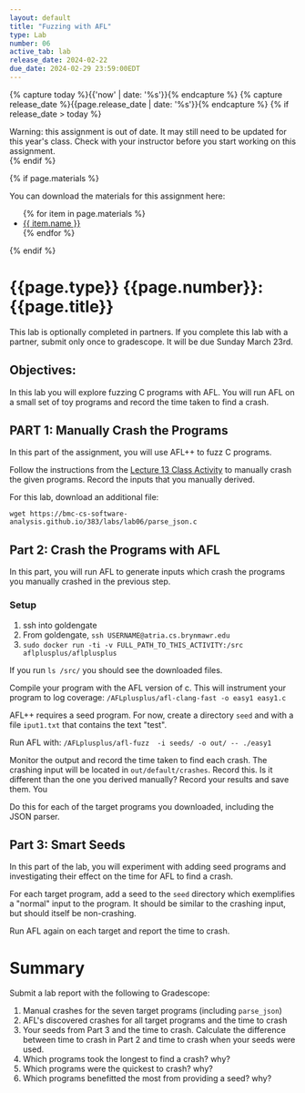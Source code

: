 ```yaml
---
layout: default
title: "Fuzzing with AFL"
type: Lab
number: 06
active_tab: lab
release_date: 2024-02-22
due_date: 2024-02-29 23:59:00EDT
---
```


<!-- Check whether the assignment is ready to release -->
{% capture today %}{{'now' | date: '%s'}}{% endcapture %}
{% capture release_date %}{{page.release_date | date: '%s'}}{% endcapture %}
{% if release_date > today %} 
<div class="alert alert-danger">
Warning: this assignment is out of date.  It may still need to be updated for this year's class.  Check with your instructor before you start working on this assignment.
</div>
{% endif %}
<!-- End of check whether the assignment is up to date -->


<!-- Check whether the assignment is up to date -->
<!--{% capture this_year %}{{'now' | date: '%Y'}}{% endcapture %}
{% capture due_year %}{{page.due_date | date: '%Y'}}{% endcapture %}
{% if this_year != due_year %} 
<div class="alert alert-danger">
Warning: this assignment is out of date.  It may still need to be updated for this year's class.  Check with your instructor before you start working on this assignment.
</div>
{% endif %}-->
<!-- End of check whether the assignment is up to date -->



{% if page.materials %}
<div class="alert alert-info">
You can download the materials for this assignment here:
<ul>
{% for item in page.materials %}
<li><a href="{{item.url}}">{{ item.name }}</a></li>
{% endfor %}
</ul>

</div>
{% endif %}





{{page.type}} {{page.number}}: {{page.title}}
=============================================================
This lab is optionally completed in partners. If you complete this lab with a partner, submit only once to gradescope. It will be due Sunday March 23rd. 

## Objectives:

In this lab you will explore fuzzing C programs with AFL. You will run AFL on a small set of toy programs and record the time taken to find a crash.

## PART 1: Manually Crash the Programs

In this part of the assignment, you will use AFL++ to fuzz C programs. 

Follow the instructions from the [Lecture 13 Class Activity](activity.html) to manually crash the given programs. Record the inputs that you manually derived.

For this lab, download an additional file: 

`wget https://bmc-cs-software-analysis.github.io/383/labs/lab06/parse_json.c`


## Part 2: Crash the Programs with AFL

In this part, you will run AFL to generate inputs which crash the programs you manually crashed in the previous step.

### Setup
1. ssh into goldengate
2. From goldengate, `ssh USERNAME@atria.cs.brynmawr.edu`
3. `sudo docker run -ti -v FULL_PATH_TO_THIS_ACTIVITY:/src aflplusplus/aflplusplus`

If you run `ls /src/` you should see the downloaded files.

Compile your program with the AFL version of c. This will instrument your program to log coverage: `/AFLplusplus/afl-clang-fast -o easy1 easy1.c`

AFL++ requires a seed program. For now, create a directory `seed` and with a file `iput1.txt` that contains the text "test".

Run AFL with: `/AFLplusplus/afl-fuzz  -i seeds/ -o out/ -- ./easy1`

Monitor the output and record the time taken to find each crash. The crashing input will be located in `out/default/crashes`. Record this. Is it different than the one you derived manually? Record your results and save them. You 

Do this for each of the target programs you downloaded, including the JSON parser.

## Part 3: Smart Seeds

In this part of the lab, you will experiment with adding seed programs and investigating their effect on the time for AFL to find a crash.

For each target program, add a seed to the `seed` directory which exemplifies a "normal" input to the program. It should be similar to the crashing input, but should itself be non-crashing. 

Run AFL again on each target and report the time to crash.


# Summary

Submit a lab report with the following to Gradescope:
1. Manual crashes for the seven target programs (including `parse_json`)
2. AFL's discovered crashes for all target programs and the time to crash
3. Your seeds from Part 3 and the time to crash. Calculate the difference between time to crash in Part 2 and time to crash when your seeds were used.
4. Which programs took the longest to find a crash? why?
5. Which programs were the quickest to crash? why?
6. Which programs benefitted the most from providing a seed? why?
